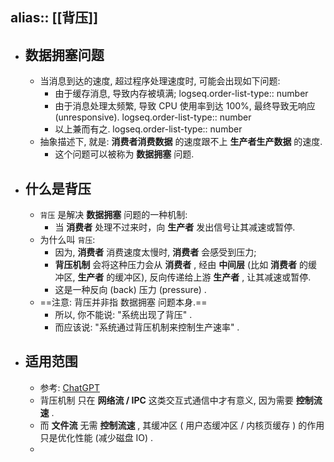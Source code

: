 alias:: [[背压]]
---

- ## 数据拥塞问题
	- 当消息到达的速度, 超过程序处理速度时, 可能会出现如下问题:
		- 由于缓存消息, 导致内存被填满;
		  logseq.order-list-type:: number
		- 由于消息处理太频繁, 导致 CPU 使用率到达 100%, 最终导致无响应 (unresponsive).
		  logseq.order-list-type:: number
		- 以上兼而有之.
		  logseq.order-list-type:: number
	- 抽象描述下, 就是: **消费者消费数据** 的速度跟不上 **生产者生产数据** 的速度.
		- 这个问题可以被称为 **数据拥塞** 问题.
- ## 什么是背压
	- `背压` 是解决 **数据拥塞** 问题的一种机制:
		- 当 **消费者** 处理不过来时，向 **生产者** 发出信号让其减速或暂停.
	- 为什么叫 `背压`:
		- 因为, **消费者** 消费速度太慢时, **消费者** 会感受到压力;
		- **背压机制** 会将这种压力会从 **消费者** , 经由 **中间层** (比如 **消费者** 的缓冲区, **生产者** 的缓冲区), 反向传递给上游 **生产者** , 让其减速或暂停.
		- 这是一种反向 (back) 压力 (pressure) .
	- ==注意: 背压并非指 数据拥塞 问题本身.==
		- 所以, 你不能说: "系统出现了背压" .
		- 而应该说: "系统通过背压机制来控制生产速率" .
- ## 适用范围
	- 参考: [ChatGPT](https://chatgpt.com/)
	- 背压机制 只在 **网络流 / IPC** 这类交互式通信中才有意义, 因为需要 **控制流速** .
	- 而 **文件流** 无需 **控制流速** , 其缓冲区 ( 用户态缓冲区 / 内核页缓存 ) 的作用只是优化性能 (减少磁盘 IO) .
	-